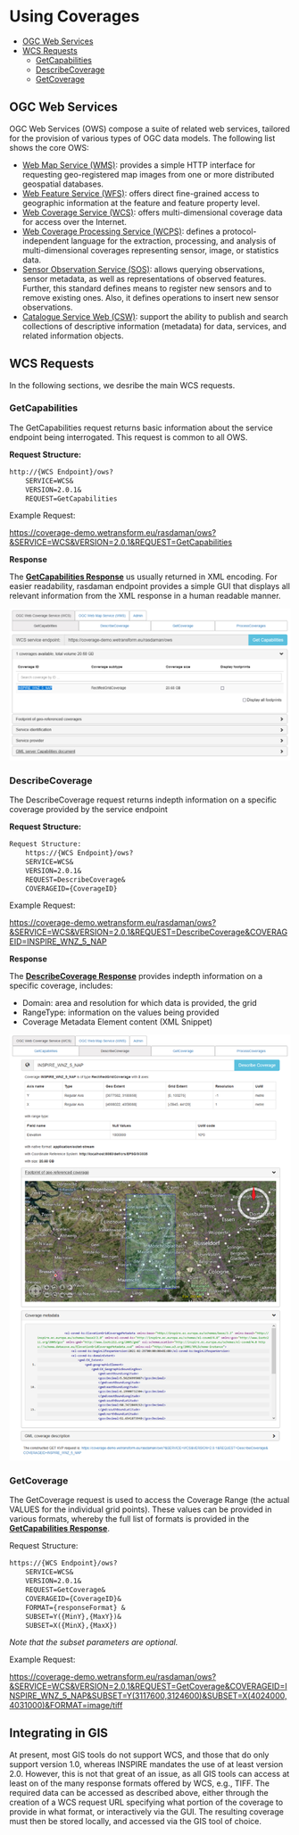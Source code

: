 # Using Coverages

- [OGC Web Services](./UsingCoverages.md#ogc-web-services)
- [WCS Requests](./UsingCoverages.md#wcs-requests)
  - [GetCapabilities](./UsingCoverages.md#getcapabilities)
  - [DescribeCoverage](./UsingCoverages.md#describecoverage)
  - [GetCoverage](./UsingCoverages.md#getcoverage)




## OGC Web Services
OGC Web Services (OWS) compose a suite of related web services, tailored for the provision of various types of OGC data models. The following list shows the core OWS:

- [Web Map Service (WMS)](https://www.ogc.org/standards/wms): provides a simple HTTP interface for requesting geo-registered map images from one or more distributed geospatial databases. 
- [Web Feature Service (WFS)](https://www.ogc.org/standards/wfs): offers direct fine-grained access to geographic information at the feature and feature property level.
- [Web Coverage Service (WCS)](https://www.ogc.org/standards/wcs): offers multi-dimensional coverage data for access over the Internet. 
- [Web Coverage Processing Service (WCPS)](https://www.ogc.org/standards/wcps): defines a protocol-independent language for the extraction, processing, and analysis of multi-dimensional coverages representing sensor, image, or statistics data.
- [Sensor Observation Service (SOS)](https://www.ogc.org/standards/sos):  allows querying observations, sensor metadata, as well as representations of observed features. Further, this standard defines means to register new sensors and to remove existing ones. Also, it defines operations to insert new sensor observations. 
- [Catalogue Service Web (CSW)](https://www.ogc.org/standards/cat): support the ability to publish and search collections of descriptive information (metadata) for data, services, and related information objects. 

## WCS Requests
In the following sections, we desribe the main WCS requests.

### GetCapabilities
The GetCapabilities request returns basic information about the service endpoint being interrogated. This request is common to all OWS.

**Request Structure:**

```
http://{WCS Endpoint}/ows?
    SERVICE=WCS& 
    VERSION=2.0.1&
    REQUEST=GetCapabilities
```

Example Request:

https://coverage-demo.wetransform.eu/rasdaman/ows?&SERVICE=WCS&VERSION=2.0.1&REQUEST=GetCapabilities

**Response**

The [**GetCapabilities Response**](GetCapabilitiesResponse.xml) us usually returned in XML encoding. For easier readability, rasdaman endpoint provides a simple GUI that displays all relevant information from the XML response in a human readable manner.

![CapabilitiesGUI](./pix/CapabilitiesGUI.png)

### DescribeCoverage
The DescribeCoverage request returns indepth information on a specific coverage provided by the service endpoint

**Request Structure:**

```
Request Structure:
    https://{WCS Endpoint}/ows?
    SERVICE=WCS&
    VERSION=2.0.1&
    REQUEST=DescribeCoverage&
    COVERAGEID={CoverageID}
```

Example Request:

https://coverage-demo.wetransform.eu/rasdaman/ows?&SERVICE=WCS&VERSION=2.0.1&REQUEST=DescribeCoverage&COVERAGEID=INSPIRE_WNZ_5_NAP


**Response**

The [**DescribeCoverage Response**](GetCapabilitiesResponse.xml) provides indepth information on a specific coverage, includes:
- Domain: area and resolution for which data is provided, the grid
- RangeType: information on the values being provided
- Coverage Metadata Element content (XML Snippet)

![DescribeCovGUI.png](./pix/DescribeCovGUIFull.png)

### GetCoverage
The GetCoverage request is used to access the Coverage Range (the actual VALUES for the individual grid points). These values can be provided in various formats, whereby the full list of formats is provided in the [**GetCapabilities Response**](GetCapabilitiesResponse.xml). 

Request Structure:

```
https://{WCS Endpoint}/ows?
    SERVICE=WCS&
    VERSION=2.0.1&
    REQUEST=GetCoverage&
    COVERAGEID={CoverageID}&
    FORMAT={responseFormat}	&
    SUBSET=Y({MinY},{MaxY})&
    SUBSET=X({MinX},{MaxX})
```

_Note that the subset parameters are optional._

Example Request:

https://coverage-demo.wetransform.eu/rasdaman/ows?&SERVICE=WCS&VERSION=2.0.1&REQUEST=GetCoverage&COVERAGEID=INSPIRE_WNZ_5_NAP&SUBSET=Y(3117600,3124600)&SUBSET=X(4024000,4031000)&FORMAT=image/tiff

## Integrating in GIS
At present, most GIS tools do not support WCS, and those that do only support version 1.0, whereas INSPIRE mandates the use of at least version 2.0. However, this is not that great of an issue, as all GIS tools can access at least on of the many response formats offered by WCS, e.g., TIFF. The required data can be accessed as described above, either through the creation of a WCS request URL specifying what portion of the coverage to provide in what format, or interactively via the GUI. The resulting coverage must then be stored locally, and accessed via the GIS tool of choice.



